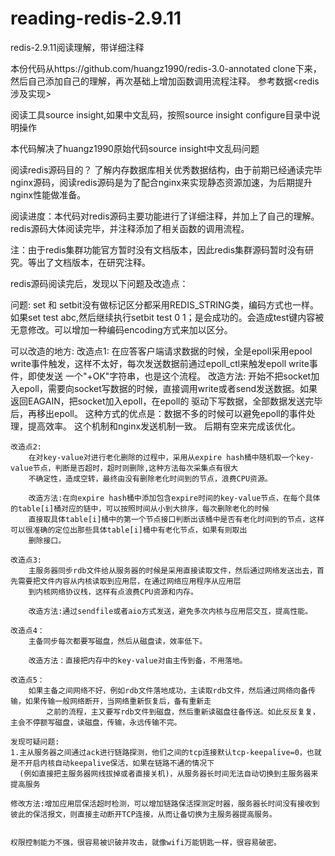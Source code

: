 # reading-redis-2.9.11
redis-2.9.11阅读理解，带详细注释

本份代码从https://github.com/huangz1990/redis-3.0-annotated clone下来，然后自己添加自己的理解，再次基础上增加函数调用流程注释。
参考数据<redis涉及实现>


阅读工具source insight,如果中文乱码，按照source insight configure目录中说明操作

本代码解决了huangz1990原始代码source insight中文乱码问题



阅读redis源码目的？
    了解内存数据库相关优秀数据结构，由于前期已经通读完毕nginx源码，阅读redis源码是为了配合nginx来实现静态资源加速，为后期提升nginx性能做准备。
	
阅读进度：本代码对redis源码主要功能进行了详细注释，并加上了自己的理解。redis源码大体阅读完毕，并注释添加了相关函数的调用流程。

注：由于redis集群功能官方暂时没有文档版本，因此redis集群源码暂时没有研究。等出了文档版本，在研究注释。






redis源码阅读完后，发现以下问题及改造点：


问题: 
	set 和 setbit没有做标记区分都采用REDIS_STRING类，编码方式也一样。
	如果set test abc,然后继续执行setbit test 0 1；是会成功的。会造成test键内容被无意修改。可以增加一种编码encoding方式来加以区分。


可以改造的地方:
	改造点1:
		在应答客户端请求数据的时候，全是epoll采用epool write事件触发，这样不太好，每次发送数据前通过epoll_ctl来触发epoll write事件，即使发送
	一个"+OK"字符串，也是这个流程。
		改造方法: 开始不把socket加入epoll，需要向socket写数据的时候，直接调用write或者send发送数据。如果返回EAGAIN，把socket加入epoll，在epoll的
	驱动下写数据，全部数据发送完毕后，再移出epoll。
		这种方式的优点是：数据不多的时候可以避免epoll的事件处理，提高效率。 这个机制和nginx发送机制一致。
		后期有空来完成该优化。

	改造点2:
		在对key-value对进行老化删除的过程中，采用从expire hash桶中随机取一个key-value节点，判断是否超时，超时则删除,这种方法每次采集点有很大
		不确定性，造成空转，最终由没有删除老化时间到的节点，浪费CPU资源。

		改造方法:在向expire hash桶中添加包含expire时间的key-value节点，在每个具体的table[i]桶对应的链中，可以按照时间从小到大排序，每次删除老化的时候
		直接取具体table[i]桶中的第一个节点接口判断出该桶中是否有老化时间到的节点，这样可以很准确的定位出那些具体table[i]桶中有老化节点，如果有则取出
		删除接口。

	改造点3:
		主服务器同步rdb文件给从服务器的时候是采用直接读取文件，然后通过网络发送出去，首先需要把文件内容从内核读取到应用层，在通过网络应用程序从应用层
		到内核网络协议栈，这样有点浪费CPU资源和内存。

		改造方法:通过sendfile或者aio方式发送，避免多次内核与应用层交互，提高性能。
	
	改造点4：
		主备同步每次都要写磁盘，然后从磁盘读，效率低下。
		
		改造方法：直接把内存中的key-value对由主传到备，不用落地。
	
	改造点5：
		如果主备之间网络不好，例如rdb文件落地成功，主读取rdb文件，然后通过网络向备传输，如果传输一般网络断开，当网络重新恢复后，备有重新走
			之前的流程，主又要写rdb文件到磁盘，然后重新读磁盘往备传送。如此反反复复，主会不停额写磁盘，读磁盘，传输，永远传输不完。

	发现可疑问题:
	1.主从服务器之间通过ack进行链路探测，他们之间的tcp连接默认tcp-keepalive=0，也就是不开启内核自动keepalive保活，如果在链路不通的情况下
	  (例如直接把主服务器网线拔掉或者直接关机)，从服务器长时间无法自动切换到主服务器来提高服务

	修改方法:增加应用层保活超时检测，可以增加链路保活探测定时器，服务器长时间没有接收到彼此的保活报文，则直接主动断开TCP连接，从而让备切换为主服务器提高服务。

	
	权限控制能力不强，很容易被识破并攻击，就像wifi万能钥匙一样，很容易破密。
